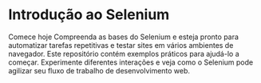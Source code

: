 # Introdução ao Selenium
Comece hoje  Compreenda as bases do Selenium e esteja pronto para automatizar tarefas repetitivas e testar sites em vários ambientes de navegador. Este repositório contém exemplos práticos para ajudá-lo a começar. Experimente diferentes interações e veja como o Selenium pode agilizar seu fluxo de trabalho de desenvolvimento web.
